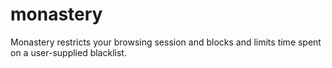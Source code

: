 # monastery
Monastery restricts your browsing session and blocks and limits time spent on a user-supplied blacklist.
